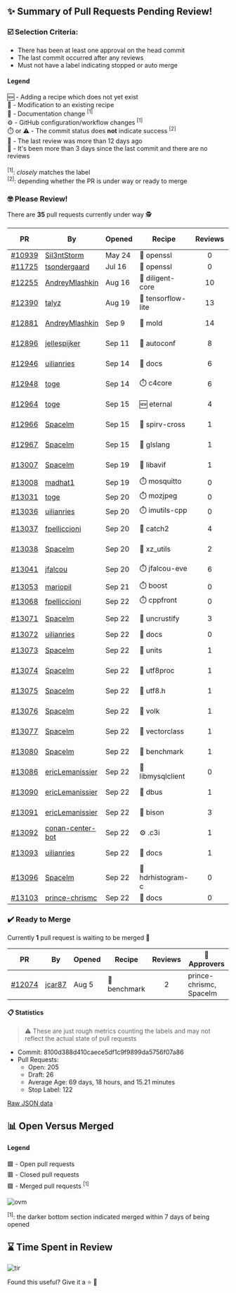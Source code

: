 ## :sparkles: Summary of Pull Requests Pending Review!

### :ballot_box_with_check: Selection Criteria:

- There has been at least one approval on the head commit
- The last commit occurred after any reviews
- Must not have a label indicating stopped or auto merge

#### Legend

:new: - Adding a recipe which does not yet exist<br>
:memo: - Modification to an existing recipe<br>
:green_book: - Documentation change <sup>[1]</sup><br>
:gear: - GitHub configuration/workflow changes <sup>[1]</sup><br>
:stopwatch: or :warning: - The commit status does **not** indicate success <sup>[2]</sup><br>
:bell: - The last review was more than 12 days ago<br>
:eyes: - It's been more than 3 days since the last commit and there are no reviews<br>
<br>
<sup>[1]</sup>: _closely_ matches the label<br>
<sup>[2]</sup>: depending whether the PR is under way or ready to merge

### :nerd_face: Please Review! 

There are **35** pull requests currently under way :detective:

PR | By | Opened | Recipe | Reviews | Last | :stop_sign: Blockers | :star2: Approvers
:---: | --- | --- | --- | :---: | --- | --- | ---
[#10939](https://github.com/conan-io/conan-center-index/pull/10939)|[Sil3ntStorm](https://github.com/Sil3ntStorm)|May 24|:memo: openssl|0|:eyes:||
[#11725](https://github.com/conan-io/conan-center-index/pull/11725)|[tsondergaard](https://github.com/tsondergaard)|Jul 16|:memo: openssl|0|:eyes:||
[#12255](https://github.com/conan-io/conan-center-index/pull/12255)|[AndreyMlashkin](https://github.com/AndreyMlashkin)|Aug 16|:memo: diligent-core|10|Sep 22||uilianries
[#12390](https://github.com/conan-io/conan-center-index/pull/12390)|[talyz](https://github.com/talyz)|Aug 19|:memo: tensorflow-lite|13|Sep 22||prince-chrismc
[#12881](https://github.com/conan-io/conan-center-index/pull/12881)|[AndreyMlashkin](https://github.com/AndreyMlashkin)|Sep 9|:memo: mold|14|Sep 22|uilianries|
[#12896](https://github.com/conan-io/conan-center-index/pull/12896)|[jellespijker](https://github.com/jellespijker)|Sep 11|:memo: autoconf|8|Sep 22|uilianries|danimtb
[#12946](https://github.com/conan-io/conan-center-index/pull/12946)|[uilianries](https://github.com/uilianries)|Sep 14|:green_book: docs|6|Sep 19||prince-chrismc
[#12948](https://github.com/conan-io/conan-center-index/pull/12948)|[toge](https://github.com/toge)|Sep 14|:stopwatch: c4core|6|Sep 22||prince-chrismc
[#12964](https://github.com/conan-io/conan-center-index/pull/12964)|[toge](https://github.com/toge)|Sep 15|:new: eternal|4|Sep 22||uilianries
[#12966](https://github.com/conan-io/conan-center-index/pull/12966)|[SpaceIm](https://github.com/SpaceIm)|Sep 15|:memo: spirv-cross|1|Sep 16||uilianries
[#12967](https://github.com/conan-io/conan-center-index/pull/12967)|[SpaceIm](https://github.com/SpaceIm)|Sep 15|:memo: glslang|1|Sep 16||uilianries
[#13007](https://github.com/conan-io/conan-center-index/pull/13007)|[SpaceIm](https://github.com/SpaceIm)|Sep 19|:memo: libavif|1|Sep 22||uilianries
[#13008](https://github.com/conan-io/conan-center-index/pull/13008)|[madhat1](https://github.com/madhat1)|Sep 19|:stopwatch: mosquitto|0|:eyes:||
[#13031](https://github.com/conan-io/conan-center-index/pull/13031)|[toge](https://github.com/toge)|Sep 20|:stopwatch: mozjpeg|0|||
[#13036](https://github.com/conan-io/conan-center-index/pull/13036)|[uilianries](https://github.com/uilianries)|Sep 20|:stopwatch: imutils-cpp|0|||
[#13037](https://github.com/conan-io/conan-center-index/pull/13037)|[fpelliccioni](https://github.com/fpelliccioni)|Sep 20|:memo: catch2|4|Sep 22||uilianries
[#13038](https://github.com/conan-io/conan-center-index/pull/13038)|[SpaceIm](https://github.com/SpaceIm)|Sep 20|:memo: xz_utils|2|Sep 22||uilianries
[#13041](https://github.com/conan-io/conan-center-index/pull/13041)|[jfalcou](https://github.com/jfalcou)|Sep 20|:stopwatch: jfalcou-eve|6|Sep 21||
[#13053](https://github.com/conan-io/conan-center-index/pull/13053)|[mariopil](https://github.com/mariopil)|Sep 21|:stopwatch: boost|0|||
[#13068](https://github.com/conan-io/conan-center-index/pull/13068)|[fpelliccioni](https://github.com/fpelliccioni)|Sep 22|:stopwatch: cppfront|0|||
[#13071](https://github.com/conan-io/conan-center-index/pull/13071)|[SpaceIm](https://github.com/SpaceIm)|Sep 22|:memo: uncrustify|3|Sep 22||uilianries
[#13072](https://github.com/conan-io/conan-center-index/pull/13072)|[uilianries](https://github.com/uilianries)|Sep 22|:green_book: docs|0|||
[#13073](https://github.com/conan-io/conan-center-index/pull/13073)|[SpaceIm](https://github.com/SpaceIm)|Sep 22|:memo: units|1|Sep 22||uilianries
[#13074](https://github.com/conan-io/conan-center-index/pull/13074)|[SpaceIm](https://github.com/SpaceIm)|Sep 22|:memo: utf8proc|1|Sep 22||uilianries
[#13075](https://github.com/conan-io/conan-center-index/pull/13075)|[SpaceIm](https://github.com/SpaceIm)|Sep 22|:memo: utf8.h|1|Sep 22||uilianries
[#13076](https://github.com/conan-io/conan-center-index/pull/13076)|[SpaceIm](https://github.com/SpaceIm)|Sep 22|:memo: volk|1|Sep 22||uilianries
[#13077](https://github.com/conan-io/conan-center-index/pull/13077)|[SpaceIm](https://github.com/SpaceIm)|Sep 22|:memo: vectorclass|1|Sep 22||uilianries
[#13080](https://github.com/conan-io/conan-center-index/pull/13080)|[SpaceIm](https://github.com/SpaceIm)|Sep 22|:memo: benchmark|1|Sep 22||uilianries
[#13086](https://github.com/conan-io/conan-center-index/pull/13086)|[ericLemanissier](https://github.com/ericLemanissier)|Sep 22|:memo: libmysqlclient|0|||
[#13090](https://github.com/conan-io/conan-center-index/pull/13090)|[ericLemanissier](https://github.com/ericLemanissier)|Sep 22|:memo: dbus|1|Sep 22||
[#13091](https://github.com/conan-io/conan-center-index/pull/13091)|[ericLemanissier](https://github.com/ericLemanissier)|Sep 22|:memo: bison|3|Sep 22||
[#13092](https://github.com/conan-io/conan-center-index/pull/13092)|[conan-center-bot](https://github.com/conan-center-bot)|Sep 22|:gear: .c3i|1|Sep 22||uilianries
[#13093](https://github.com/conan-io/conan-center-index/pull/13093)|[uilianries](https://github.com/uilianries)|Sep 22|:green_book: docs|1|Sep 22||prince-chrismc
[#13096](https://github.com/conan-io/conan-center-index/pull/13096)|[SpaceIm](https://github.com/SpaceIm)|Sep 22|:memo: hdrhistogram-c|0|||
[#13103](https://github.com/conan-io/conan-center-index/pull/13103)|[prince-chrismc](https://github.com/prince-chrismc)|Sep 22|:green_book: docs|0|||


### :heavy_check_mark: Ready to Merge 

Currently **1** pull request is waiting to be merged :tada:


PR | By | Opened | Recipe | Reviews | :star2: Approvers
:---: | --- | --- | --- | :---: | ---
[#12074](https://github.com/conan-io/conan-center-index/pull/12074)|[jcar87](https://github.com/jcar87)|Aug 5|:memo: benchmark|2|prince-chrismc, SpaceIm


#### :clipboard: Statistics

> :warning: These are just rough metrics counting the labels and may not reflect the actual state of pull requests

- Commit: 8100d388d410caece5df1c9f9899da5756f07a86
- Pull Requests:
	- Open: 205
	- Draft: 26
	- Average Age: 69 days, 18 hours, and 15.21 minutes
	- Stop Label: 122
	

[Raw JSON data](https://raw.githubusercontent.com/prince-chrismc/conan-center-index-pending-review/raw-data/pending-review.json)

## :bar_chart: Open Versus Merged

#### Legend

:green_square: - Open pull requests<br>
:red_square: - Closed pull requests<br>
:purple_square: - Merged pull requests <sup>[1]</sup><br>

![ovm](https://github.com/prince-chrismc/conan-center-index-pending-review/blob/raw-data/open-versus-merged.gif?raw=true)

<sup>[1]</sup>: the darker bottom section indicated merged within 7 days of being opened

## :hourglass: Time Spent in Review

![tir](https://github.com/prince-chrismc/conan-center-index-pending-review/blob/raw-data/time-in-review.png?raw=true)

Found this useful? Give it a :star: :pray:
	